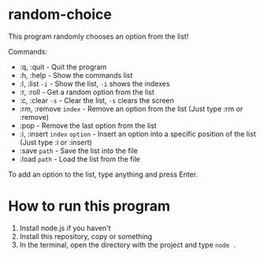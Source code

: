 # random-choice
This program randomly chooses an option from the list!

Commands:
- :q, :quit - Quit the program
- :h, :help - Show the commands list
- :l, :list `-i` - Show the list, `-i` shows the indexes
- :r, :roll - Get a random option from the list
- :c, :clear `-s` - Clear the list, `-s` clears the screen
- :rm, :remove `index` - Remove an option from the list (Just type :rm or :remove)
- :pop - Remove the last option from the list
- :i, :insert `index` `option` - Insert an option into a specific position of the list (Just type :i or :insert)
- :save `path` - Save the list into the file
- :load `path` - Load the list from the file

To add an option to the list, type anything and press Enter.

# How to run this program
1. Install node.js if you haven't
2. Install this repository, copy or something
3. In the terminal, open the directory with the project and type `node .`
